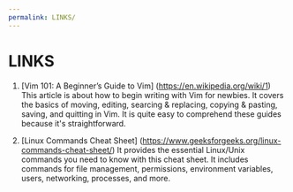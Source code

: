 ```yaml
---
permalink: LINKS/
---
```


# LINKS

1. [Vim 101: A Beginner’s Guide to Vim] (https://en.wikipedia.org/wiki/1)<br>
This article is about how to begin writing with Vim for newbies. It covers the basics of moving, editing, searcing & replacing, copying & pasting, saving, and quitting in Vim. It is quite easy to comprehend these guides because it's straightforward.

2. [Linux Commands Cheat Sheet] (https://www.geeksforgeeks.org/linux-commands-cheat-sheet/)
It provides the essential Linux/Unix commands you need to know with this cheat sheet. It includes commands for file management, permissions, environment variables, users, networking, processes, and more.

